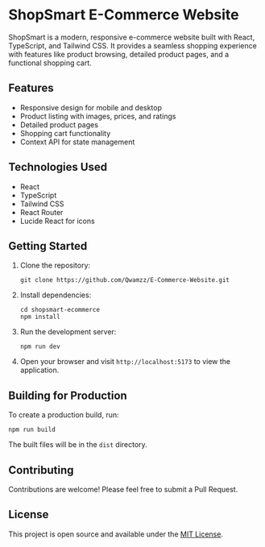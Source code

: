 # ShopSmart E-Commerce Website

ShopSmart is a modern, responsive e-commerce website built with React, TypeScript, and Tailwind CSS. It provides a seamless shopping experience with features like product browsing, detailed product pages, and a functional shopping cart.

## Features

- Responsive design for mobile and desktop
- Product listing with images, prices, and ratings
- Detailed product pages
- Shopping cart functionality
- Context API for state management

## Technologies Used

- React
- TypeScript
- Tailwind CSS
- React Router
- Lucide React for icons

## Getting Started

1. Clone the repository:
   ```
   git clone https://github.com/Qwamzz/E-Commerce-Website.git
   ```

2. Install dependencies:
   ```
   cd shopsmart-ecommerce
   npm install
   ```

3. Run the development server:
   ```
   npm run dev
   ```

4. Open your browser and visit `http://localhost:5173` to view the application.

## Building for Production

To create a production build, run:

```
npm run build
```

The built files will be in the `dist` directory.

## Contributing

Contributions are welcome! Please feel free to submit a Pull Request.

## License

This project is open source and available under the [MIT License](LICENSE).
